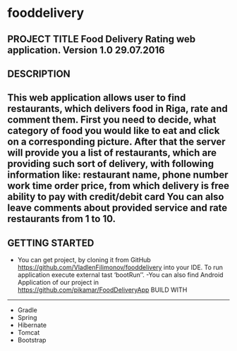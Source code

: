 # fooddelivery
PROJECT TITLE
Food Delivery Rating web application. Version 1.0 29.07.2016
-------------------------------------------------------------
DESCRIPTION
------------
This web application allows user to find restaurants, which delivers food in Riga,   rate and comment them.
First you need to decide, what category of food you would like to eat and click on a corresponding picture. 
After that the server will provide you a list of restaurants, which are providing such sort of delivery, 
with following information like:
  restaurant name, 
  phone number
  work time
  order price, from which delivery is free
  ability to pay with credit/debit card
You can also leave comments about provided service and rate restaurants from 1 to 10.
------------------------------------------------------------------------------------------------------------ 
GETTING STARTED
----------------
- You can get project, by cloning it from GitHub https://github.com/VladlenFilimonov/fooddelivery into your IDE. 
To run application execute external tast  ‘bootRun’’. 
-You can also find Android Application of our project in https://github.com/pikamar/FoodDeliveryApp
BUILD WITH
-----------
- Gradle
- Spring 
- Hibernate
- Tomcat
- Bootstrap
